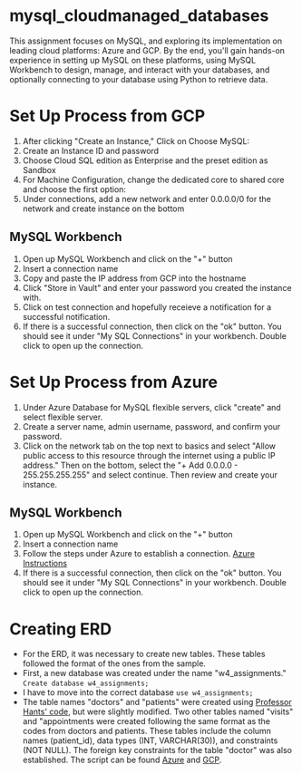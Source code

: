 # mysql_cloudmanaged_databases
This assignment focuses on MySQL, and exploring its implementation on leading cloud platforms: Azure and GCP. By the end, you'll gain hands-on experience in setting up MySQL on these platforms, using MySQL Workbench to design, manage, and interact with your databases, and optionally connecting to your database using Python to retrieve data.

# Set Up Process from GCP

1. After clicking "Create an Instance," Click on Choose MySQL:
2. Create an Instance ID and password
3. Choose Cloud SQL edition as Enterprise and the preset edition as Sandbox
4. For Machine Configuration, change the dedicated core to shared core and choose the first option:
6.  Under connections, add a new network and enter 0.0.0.0/0 for the network and create instance on the bottom
## MySQL Workbench 
1. Open up MySQL Workbench and click on the "+" button
2. Insert a connection name
3. Copy and paste the IP address from GCP into the hostname
4. Click "Store in Vault" and enter your password you created the instance with.
5. Click on test connection and hopefully receieve a notification for a successful notification. 
6. If there is a successful connection, then click on the "ok" button. You should see it under "My SQL Connections" in your workbench. Double click to open up the connection. 

# Set Up Process from Azure
1. Under Azure Database for MySQL flexible servers, click "create" and select flexible server.
2. Create a server name, admin username, password, and confirm your password.
3. Click on the network tab on the top next to basics and select "Allow public access to this resource through the internet using a public IP address." Then on the bottom, select the "+ Add 0.0.0.0 - 255.255.255.255" and select continue. Then review and create your instance.
## MySQL Workbench 
1. Open up MySQL Workbench and click on the "+" button
2. Insert a connection name
3. Follow the steps under Azure to establish a connection.
[Azure Instructions](https://imgur.com/a/FuJrmFQ)
4. If there is a successful connection, then click on the "ok" button. You should see it under "My SQL Connections" in your workbench. Double click to open up the connection. 

# Creating ERD
- For the ERD, it was necessary to create new tables. These tables followed the format of the ones from the sample.
- First, a new database was created under the name "w4_assignments."
  ```Create database w4_assignments;```
- I have to move into the correct database
```use w4_assignments;```
- The table names "doctors" and "patients" were created using [Professor Hants' code](https://github.com/hantswilliams/HHA_504_2023/blob/main/WK4/code/1_n_create.sql), but were slightly modified. Two other tables named "visits" and "appointments were created following the same format as the codes from doctors and patients. These tables include the column names (patient_id), data types (INT, VARCHAR(30)), and constraints (NOT NULL). The foreign key constraints for the table "doctor" was also established. The script can be found [Azure](https://github.com/hal-yu/mysql_cloudmanaged_databases/blob/main/Azure/ERD.sql) and [GCP](https://github.com/hal-yu/mysql_cloudmanaged_databases/blob/main/GCP/ERD.sql).
